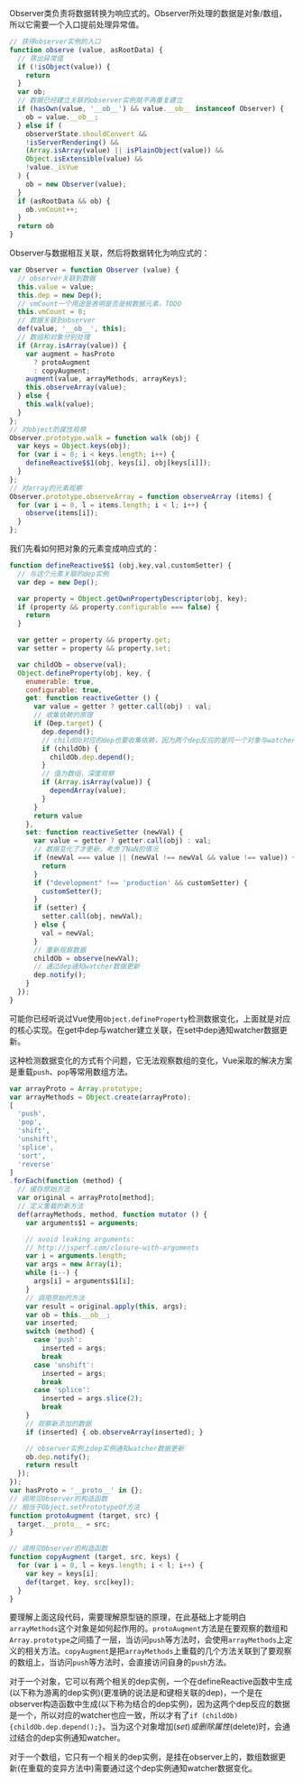 Observer类负责将数据转换为响应式的。Observer所处理的数据是对象/数组，所以它需要一个入口提前处理异常值。

```javascript
// 获得observer实例的入口
function observe (value, asRootData) {
  // 筛出异常值
  if (!isObject(value)) {
    return
  }
  var ob;
  // 数据已经建立关联的observer实例就不再重复建立
  if (hasOwn(value, '__ob__') && value.__ob__ instanceof Observer) {
    ob = value.__ob__;
  } else if (
    observerState.shouldConvert &&
    !isServerRendering() &&
    (Array.isArray(value) || isPlainObject(value)) &&
    Object.isExtensible(value) &&
    !value._isVue
  ) {
    ob = new Observer(value);
  }
  if (asRootData && ob) {
    ob.vmCount++;
  }
  return ob
}
```

Observer与数据相互关联，然后将数据转化为响应式的：

```javascript
var Observer = function Observer (value) {
  // observer关联到数据
  this.value = value;
  this.dep = new Dep();
  // vmCount一个用途是表明是否是根数据元素，TODO
  this.vmCount = 0;
  // 数据关联到observer
  def(value, '__ob__', this);
  // 数组和对象分别处理
  if (Array.isArray(value)) {
    var augment = hasProto
      ? protoAugment
      : copyAugment;
    augment(value, arrayMethods, arrayKeys);
    this.observeArray(value);
  } else {
    this.walk(value);
  }
};
// 对object的属性观察
Observer.prototype.walk = function walk (obj) {
  var keys = Object.keys(obj);
  for (var i = 0; i < keys.length; i++) {
    defineReactive$$1(obj, keys[i], obj[keys[i]]);
  }
};
// 对array的元素观察
Observer.prototype.observeArray = function observeArray (items) {
  for (var i = 0, l = items.length; i < l; i++) {
    observe(items[i]);
  }
};
```

我们先看如何把对象的元素变成响应式的：

```javascript
function defineReactive$$1 (obj,key,val,customSetter) {
  // 与这个元素关联的dep实例
  var dep = new Dep();

  var property = Object.getOwnPropertyDescriptor(obj, key);
  if (property && property.configurable === false) {
    return
  }

  var getter = property && property.get;
  var setter = property && property.set;

  var childOb = observe(val);
  Object.defineProperty(obj, key, {
    enumerable: true,
    configurable: true,
    get: function reactiveGetter () {
      var value = getter ? getter.call(obj) : val;
      // 收集依赖的原理
      if (Dep.target) {
        dep.depend();
        // childOb对应的dep也要收集依赖，因为两个dep反应的是同一个对象与watcher的关系
        if (childOb) {
          childOb.dep.depend();
        }
        // 值为数组，深度观察
        if (Array.isArray(value)) {
          dependArray(value);
        }
      }
      return value
    },
    set: function reactiveSetter (newVal) {
      var value = getter ? getter.call(obj) : val;
      // 数据变化了才更新，考虑了NaN的情况
      if (newVal === value || (newVal !== newVal && value !== value)) {
        return
      }
      if ("development" !== 'production' && customSetter) {
        customSetter();
      }
      if (setter) {
        setter.call(obj, newVal);
      } else {
        val = newVal;
      }
      // 重新观察数据
      childOb = observe(newVal);
      // 通过dep通知watcher数据更新
      dep.notify();
    }
  });
}
```

可能你已经听说过Vue使用```Object.defineProperty```检测数据变化，上面就是对应的核心实现。在get中dep与watcher建立关联，在set中dep通知watcher数据更新。


这种检测数据变化的方式有个问题，它无法观察数组的变化，Vue采取的解决方案是重载```push```、```pop```等常用数组方法。

```javascript
var arrayProto = Array.prototype;
var arrayMethods = Object.create(arrayProto);
[
  'push',
  'pop',
  'shift',
  'unshift',
  'splice',
  'sort',
  'reverse'
]
.forEach(function (method) {
  // 缓存原始方法
  var original = arrayProto[method];
  // 定义重载的新方法
  def(arrayMethods, method, function mutator () {
    var arguments$1 = arguments;

    // avoid leaking arguments:
    // http://jsperf.com/closure-with-arguments
    var i = arguments.length;
    var args = new Array(i);
    while (i--) {
      args[i] = arguments$1[i];
    }
    // 调用原始的方法
    var result = original.apply(this, args);
    var ob = this.__ob__;
    var inserted;
    switch (method) {
      case 'push':
        inserted = args;
        break
      case 'unshift':
        inserted = args;
        break
      case 'splice':
        inserted = args.slice(2);
        break
    }
    // 观察新添加的数据
    if (inserted) { ob.observeArray(inserted); }

    // observer实例上dep实例通知watcher数据更新
    ob.dep.notify();
    return result
  });
});
var hasProto = '__proto__' in {};
// 调用见Observer的构造函数
// 相当于Object.setPrototypeOf方法
function protoAugment (target, src) {
  target.__proto__ = src;
}

// 调用见Observer的构造函数
function copyAugment (target, src, keys) {
  for (var i = 0, l = keys.length; i < l; i++) {
    var key = keys[i];
    def(target, key, src[key]);
  }
}
```

要理解上面这段代码，需要理解原型链的原理，在此基础上才能明白```arrayMethods```这个对象是如何起作用的。```protoAugment```方法是在要观察的数组和```Array.prototype```之间插了一层，当访问```push```等方法时，会使用```arrayMethods```上定义的相关方法。```copyAugment```是把```arrayMethods```上重载的几个方法关联到了要观察的数组上，当访问```push```等方法时，会直接访问自身的```push```方法。


对于一个对象，它可以有两个相关的dep实例，一个在defineReactive函数中生成(以下称为游离的dep实例)(更准确的说法是和键相关联的dep)，一个是在observer构造函数中生成(以下称为结合的dep实例)，因为这两个dep反应的数据是一个，所以对应的watcher也应一致，所以才有了```if (childOb) {childOb.dep.depend();}```。当为这个对象增加($set)或删除属性($delete)时，会通过结合的dep实例通知watcher。


对于一个数组，它只有一个相关的dep实例，是挂在observer上的，数组数据更新(在重载的变异方法中)需要通过这个dep实例通知watcher数据变化。